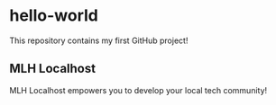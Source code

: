 # hello-world
This repository contains my first GitHub project!

## MLH Localhost

MLH Localhost empowers you to develop your local tech community!
